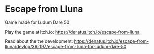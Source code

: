 # Escape from Lluna
Game made for Ludum Dare 50

Play the game at Itch.io: https://denatus.itch.io/escape-from-lluna
 
Read about the the development: https://denatus.itch.io/escape-from-lluna/devlog/365197/escape-from-lluna-for-ludum-dare-50